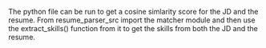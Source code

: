 The python file can be run to get a cosine simlarity score for the JD and the resume. From resume_parser_src import the matcher module and then use the extract_skills() function from it to get the skills from both the JD and the resume.
